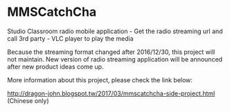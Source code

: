 # MMSCatchCha
Studio Classroom radio mobile application - Get the radio streaming url and call 3rd party - VLC player to play the media

Because the streaming format changed after 2016/12/30, this project will not maintain.
New version of radio streaming application will be announced after new product ideas come up.

More information about this project, please check the link below:

http://dragon-john.blogspot.tw/2017/03/mmscatchcha-side-project.html
(Chinese only)
